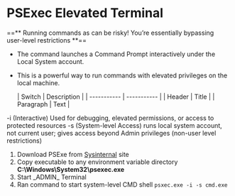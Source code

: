 # PSExec Elevated Terminal

==** Running commands as  can be risky! You’re essentially bypassing user-level restrictions **==

- The command  launches a Command Prompt interactively under the Local System account. 
- This is a powerful way to run commands with elevated privileges on the local machine.

	| Switch | Description |
| ----------- | ----------- |
| Header | Title |
| Paragraph | Text |

-i (Interactive) Used for debugging, elevated permissions, or access to protected resources
-s (System-level Access) runs local system account, not current user; gives access beyond Admin privileges (non-user level restrictions)


1. Download PSExe from [Sysinternal](https://learn.microsoft.com/en-us/sysinternals/downloads/psexec) site
2. Copy executable to any environment variable directory 
    **C:\Windows\System32\psexec.exe**
3. Start \_ADMIN\_ Terminal
4. Ran command to start system-level CMD shell 
    `psxec.exe -i -s cmd.exe`


